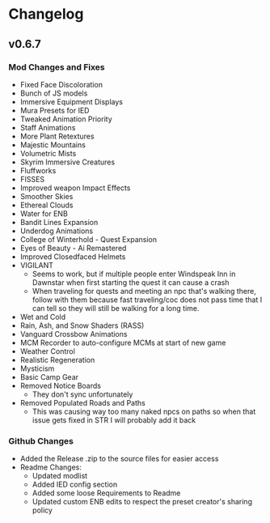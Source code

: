 # Changelog
## v0.6.7
### Mod Changes and Fixes
- Fixed Face Discoloration
- Bunch of JS models
- Immersive Equipment Displays
- Mura Presets for IED
- Tweaked Animation Priority
- Staff Animations
- More Plant Retextures
- Majestic Mountains
- Volumetric Mists
- Skyrim Immersive Creatures
- Fluffworks
- FISSES
- Improved weapon Impact Effects
- Smoother Skies
- Ethereal Clouds
- Water for ENB
- Bandit Lines Expansion
- Underdog Animations
- College of Winterhold - Quest Expansion
- Eyes of Beauty - Ai Remastered
- Improved Closedfaced Helmets
- VIGILANT
  - Seems to work, but if multiple people enter Windspeak Inn in Dawnstar when first starting the quest it can cause a crash
  - When traveling for quests and meeting an npc that's walking there, follow with them because fast traveling/coc does not pass time that I can tell so they will still be walking for a long time.
- Wet and Cold
- Rain, Ash, and Snow Shaders (RASS)
- Vanguard Crossbow Animations
- MCM Recorder to auto-configure MCMs at start of new game
- Weather Control
- Realistic Regeneration
- Mysticism
- Basic Camp Gear
- Removed Notice Boards
  - They don't sync unfortunately
- Removed Populated Roads and Paths
  - This was causing way too many naked npcs on paths so when that issue gets fixed in STR I will probably add it back
### Github Changes
- Added the Release .zip to the source files for easier access
- Readme Changes:
  - Updated modlist
  - Added IED config section
  - Added some loose Requirements to Readme
  - Updated custom ENB edits to respect the preset creator's sharing policy

